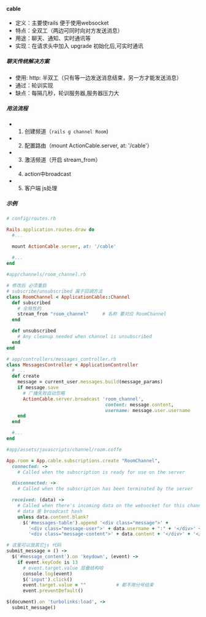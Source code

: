 #### cable
- 定义：主要使rails 便于使用websocket
- 特点：全双工（两边可同时向对方发送消息）
- 用途：聊天、通知、实时通讯等
- 实现：在请求头中加入 upgrade 初始化后,可实时通讯

##### 聊天传统解决方案
- 使用: http: 半双工（只有等一边发送消息结束，另一方才能发送消息）
- 通过：轮训实现
- 缺点：每隔几秒，轮训服务器,服务器压力大


##### 用法流程
- 1. 创建频道（`rails g channel Room`)
- 2. 配置路由（mount ActionCable.server, at: '/cable'）
- 3. 激活频道（开启 stream_from）
- 4. action中broadcast
- 5. 客户端 js处理

##### 示例
```ruby
# config/routes.rb

Rails.application.routes.draw do
  #...

  mount ActionCable.server, at: '/cable'
  
  #...
end
``` 
```ruby
#app/channels/room_channel.rb

# 修改后 必须重启
# subscribe/unsubscribed 属于回调方法
class RoomChannel < ApplicationCable::Channel
  def subscribed
    # 全局性的
    stream_from "room_channel"     # 名称 要对应 RoomChannel
  end

  def unsubscribed
    # Any cleanup needed when channel is unsubscribed
  end
end
```
```ruby
# app/controllers/messages_controller.rb
class MessagesController < ApplicationController
  # ...
  def create
    message = current_user.messages.build(message_params)
    if message.save
      # 广播失败自动忽略
      ActionCable.server.broadcast 'room_channel',
                                    content: message.content,
                                    username: message.user.username
    end
  end

  #...
end
```

```ruby
#app/assets/javascripts/channel/room.coffe

App.room = App.cable.subscriptions.create "RoomChannel",
  connected: ->
    # Called when the subscription is ready for use on the server

  disconnected: ->
    # Called when the subscription has been terminated by the server

  received: (data) ->
    # Called when there's incoming data on the websocket for this channel
    # data 是 broadcast hash
    unless data.content.blank?
      $('#messages-table').append '<div class="message">' +
        '<div class="message-user">' + data.username + ":" + '</div>' +
        '<div class="message-content">' + data.content + '</div>' + '</div>'

# 这里可以放其它js 代码
submit_message = () ->
  $('#message_content').on 'keydown', (event) ->
    if event.keyCode is 13
      # event.target.value 层叠结构哈
      console.log(event)
      $('input').click()
      event.target.value = ""           # 都不用分号结束
      event.preventDefault()

$(document).on 'turbolinks:load', ->
  submit_message()
```




